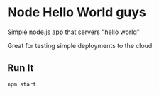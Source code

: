 # Node Hello World guys 

Simple node.js app that servers "hello world"

Great for testing simple deployments to the cloud

## Run It

`npm start`
